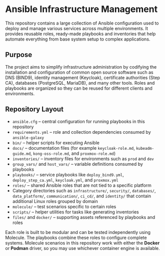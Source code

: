 # Ansible Infrastructure Management

This repository contains a large collection of Ansible configuration used to deploy and manage
various services across multiple environments.  It provides reusable roles, ready-made playbooks
and inventories that help automate everything from base system setup to complex applications.

## Purpose
The project aims to simplify infrastructure administration by codifying the installation and
configuration of common open source software such as DNS (BIND9), identity management (Keycloak),
certificate authorities (Step CA), databases (PostgreSQL, MariaDB), and many other tools.  Roles
and playbooks are organized so they can be reused for different clients and environments.

## Repository Layout
- `ansible.cfg` – central configuration for running playbooks in this repository
- `requirements.yml` – role and collection dependencies consumed by `ansible-galaxy`
- `bin/` – helper scripts for executing Ansible
- `docs/` – documentation files (for example `keycloak-role.md`,
  `kubeadm-guide.md`, `kong-oss-role.md`, and `proxmox-role.md`)
- `inventories/` – inventory files for environments such as `prod` and `dev`
- `group_vars/` and `host_vars/` – variable definitions consumed by playbooks
- `playbooks/` – service playbooks like `deploy_bind9.yml`, `deploy_step_ca.yml`,
  `keycloak.yml`, and `proxmox.yml`
- `roles/` – shared Ansible roles that are not tied to a specific platform
- Category directories such as `infrastructure/`, `security/`, `databases/`,
  `data_platform/`, `communication/`, `ci_cd/`, and `identity/` that contain
  additional Linux roles grouped by domain
- `molecule/` – test scenarios specific to certain roles
- `scripts/` – helper utilities for tasks like generating inventories
- `files/` and `docker/` – supporting assets referenced by playbooks and roles

Each role is built to be modular and can be tested independently using Molecule.  The playbooks
combine these roles to configure complete systems. Molecule scenarios in this repository work with
either the **Docker** or **Podman** driver, so you may use whichever container engine is available.
